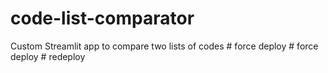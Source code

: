 # code-list-comparator
Custom Streamlit app to compare two lists of codes
#   f o r c e   d e p l o y  
 #   f o r c e   d e p l o y  
 #   r e d e p l o y  
 